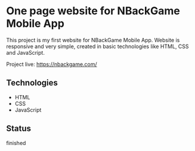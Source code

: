 # One page website for NBackGame Mobile App

This project is my first website for NBackGame Mobile App. Website is responsive and very simple, created in basic technologies like HTML, CSS and JavaScript. 

Project live: https://nbackgame.com/

## Technologies
* HTML 
* CSS
* JavaScript

## Status
finished

